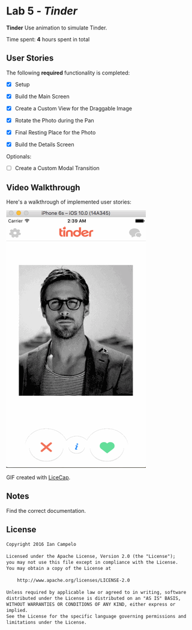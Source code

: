 # Lab 5 - *Tinder*

**Tinder** 
Use animation to simulate Tinder.


Time spent: **4** hours spent in total

## User Stories

The following **required** functionality is completed:

* [x] Setup
* [x] Build the Main Screen
* [x] Create a Custom View for the Draggable Image
* [x] Rotate the Photo during the Pan
* [x] Final Resting Place for the Photo
* [x] Build the Details Screen


Optionals:

* [ ] Create a Custom Modal Transition


## Video Walkthrough

Here's a walkthrough of implemented user stories:

![Video Walkthrough](file.gif)

GIF created with [LiceCap](http://www.cockos.com/licecap/).

## Notes

Find the correct documentation.

## License

    Copyright 2016 Ian Campelo

    Licensed under the Apache License, Version 2.0 (the "License");
    you may not use this file except in compliance with the License.
    You may obtain a copy of the License at

        http://www.apache.org/licenses/LICENSE-2.0

    Unless required by applicable law or agreed to in writing, software
    distributed under the License is distributed on an "AS IS" BASIS,
    WITHOUT WARRANTIES OR CONDITIONS OF ANY KIND, either express or implied.
    See the License for the specific language governing permissions and
    limitations under the License.
